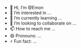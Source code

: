- 👋 Hi, I’m @Emon
- 👀 I’m interested in ...
- 🌱 I’m currently learning ...
- 💞️ I’m looking to collaborate on ...
- 📫 How to reach me ...
- 😄 Pronouns: ...
- ⚡ Fun fact: ...

<!---
Emonhos/Emonhos is a ✨ special ✨ repository because its `README.md` (this file) appears on your GitHub profile.
You can click the Preview link to take a look at your changes.
--->

